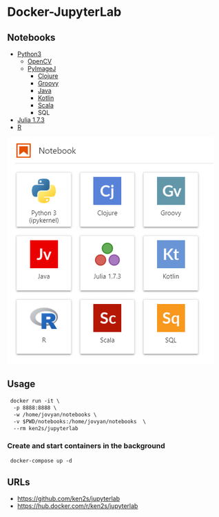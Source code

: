 # Docker-JupyterLab

## Notebooks

- [Python3](https://www.python.org)
    - [OpenCV](https://opencv.org)
    - [PyImageJ](https://github.com/imagej/pyimagej)
        - [Clojure](https://clojure.org/)
        - [Groovy](http://groovy-lang.org/)
        - [Java](https://www.java.com/)
        - [Kotlin](https://kotlinlang.org/)
        - [Scala](https://www.scala-lang.org/)
        - SQL
- [Julia 1.7.3](https://julialang.org)
- [R](https://www.r-project.org)
<!-- - [ImageJ](https://imagej.nih.gov/ij/)
- [BeakerX](http://beakerx.com)
- [OpenJDK](https://openjdk.java.net) -->

![notebooks](https://raw.githubusercontent.com/ken2s/jupyterlab/main/notebooks.png)

## Usage

```
 docker run -it \
  -p 8888:8888 \
  -w /home/jovyan/notebooks \
  -v $PWD/notebooks:/home/jovyan/notebooks  \
  --rm ken2s/jupyterlab
```

### Create and start containers in the background

```
 docker-compose up -d
```

## URLs
- https://github.com/ken2s/jupyterlab
- https://hub.docker.com/r/ken2s/jupyterlab
